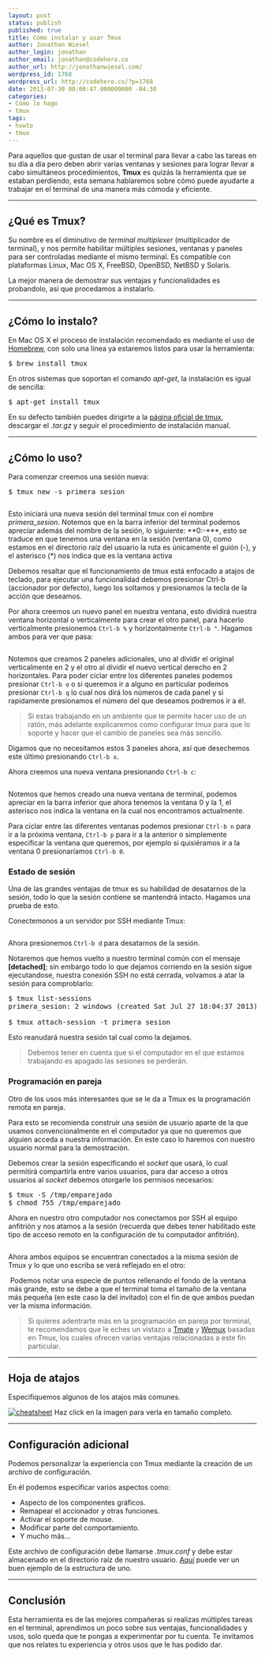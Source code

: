 ```yaml
---
layout: post
status: publish
published: true
title: Cómo instalar y usar Tmux
author: Jonathan Wiesel
author_login: jonathan
author_email: jonathan@codehero.co
author_url: http://jonathanwiesel.com/
wordpress_id: 1768
wordpress_url: http://codehero.co/?p=1768
date: 2013-07-30 00:00:47.000000000 -04:30
categories:
- Cómo lo hago
- tmux
tags:
- howto
- tmux
---
```

<p>Para aquellos que gustan de usar el terminal para llevar a cabo las tareas en su día a día pero deben abrir varias ventanas y sesiones para lograr llevar a cabo simultáneos procedimientos, <strong>Tmux</strong> es quizás la herramienta que se estaban perdiendo, esta semana hablaremos sobre cómo puede ayudarte a trabajar en el terminal de una manera más cómoda y eficiente.</p>

<hr />

<h2>¿Qué es Tmux?</h2>

<p>Su nombre es el diminutivo de <em>terminal multiplexer</em> (multiplicador de terminal), y nos permite habilitar múltiples sesiones, ventanas y paneles para ser controladas mediante el mismo terminal. Es compatible con plataformas Linux, Mac OS X, FreeBSD, OpenBSD, NetBSD y Solaris.</p>

<p>La mejor manera de demostrar sus ventajas y funcionalidades es probandolo, así que procedamos a instalarlo.</p>

<hr />

<h2>¿Cómo lo instalo?</h2>

<p>En Mac OS X el proceso de instalación recomendado es mediante el uso de <a href="http://codehero.co/como-lo-hago-instalar-homebrew/">Homebrew</a>, con solo una línea ya estaremos listos para usar la herramienta:</p>

<pre>$ brew install tmux
</pre>

<p>En otros sistemas que soportan el comando <em>apt-get</em>, la instalación es igual de sencilla:</p>

<pre>$ apt-get install tmux
</pre>

<p>En su defecto también puedes dirigirte a la <a href="http://tmux.sourceforge.net/">página oficial de tmux</a>, descargar el <em>.tar.gz</em> y seguir el procedimiento de instalación manual.</p>

<hr />

<h2>¿Cómo lo uso?</h2>

<p>Para comenzar creemos una sesión nueva:</p>

<pre>$ tmux new -s primera_sesion
</pre>

<p><img src="http://i.imgur.com/0WiOA4W.png" alt="" /></p>

<p>Esto iniciará una nueva sesión del terminal tmux con el nombre <em>primera_sesion</em>. Notemos que en la barra inferior del terminal podemos apreciar además del nombre de la sesión, lo siguiente: &#42;&#42;0:-&#42;&#42;*, esto se traduce en que tenemos una ventana en la sesión (ventana 0), como estamos en el directorio raíz del usuario la ruta es únicamente el guión (-), y el asterisco (*) nos indica que es la ventana activa</p>

<p>Debemos resaltar que el funcionamiento de tmux está enfocado a atajos de teclado, para ejecutar una funcionalidad debemos presionar Ctrl-b (accionador por defecto), luego los soltamos y presionamos la tecla de la acción que deseamos.</p>

<p>Por ahora creemos un nuevo panel en nuestra ventana, esto dividirá nuestra ventana horizontal o verticalmente para crear el otro panel, para hacerlo verticalmente presionemos <code>Ctrl-b %</code> y horizontalmente <code>Ctrl-b "</code>. Hagamos ambos para ver que pasa:</p>

<p><img src="http://i.imgur.com/lS8Ixei.png" alt="" /></p>

<p>Notemos que creamos 2 paneles adicionales, uno al dividir el original verticalmente en 2 y el otro al dividir el nuevo vertical derecho en 2 horizontales. Para poder ciclar entre los diferentes paneles podemos presionar <code>Ctrl-b o</code> o si queremos ir a alguno en particular podemos presionar <code>Ctrl-b q</code> lo cual nos dirá los números de cada panel y si rapidamente presionamos el número del que deseamos podremos ir a él.</p>

<blockquote>
  <p>Si estas trabajando en un ambiente que te permite hacer uso de un ratón, más adelante explicaremos como configurar tmux para que lo soporte y hacer que el cambio de paneles sea más sencillo.</p>
</blockquote>

<p>Digamos que no necesitamos estos 3 paneles ahora, así que desechemos este último presionando <code>Ctrl-b x</code>.</p>

<p>Ahora creemos una nueva ventana presionando <code>Ctrl-b c</code>:</p>

<p><img src="http://i.imgur.com/tSpomk9.png" alt="" /></p>

<p>Notemos que hemos creado una nueva ventana de terminal, podemos apreciar en la barra inferior que ahora tenemos la ventana 0 y la 1, el asterisco nos indica la ventana en la cual nos encontramos actualmente.</p>

<p>Para ciclar entre las diferentes ventanas podemos presionar <code>Ctrl-b n</code> para ir a la próxima ventana, <code>Ctrl-b p</code> para ir a la anterior o simplemente especificar la ventana que queremos, por ejemplo si quisiéramos ir a la ventana 0 presionaríamos <code>Ctrl-b 0</code>.</p>

<h3>Estado de sesión</h3>

<p>Una de las grandes ventajas de tmux es su habilidad de desatarnos de la sesión, todo lo que la sesión contiene se mantendrá intacto. Hagamos una prueba de esto.</p>

<p>Conectemonos a un servidor por SSH mediante Tmux:</p>

<p><img src="http://i.imgur.com/7AqBKBm.png" alt="" /></p>

<p>Ahora presionemos <code>Ctrl-b d</code> para desatarnos de la sesión.</p>

<p>Notaremos que hemos vuelto a nuestro terminal común con el mensaje <strong>[detached]</strong>; sin embargo todo lo que dejamos corriendo en la sesión sigue ejecutandose, nuestra conexión SSH no está cerrada, volvamos a atar la sesión para comproblarlo:</p>

<pre>$ tmux list-sessions
primera_sesion: 2 windows (created Sat Jul 27 18:04:37 2013) [104x31]

$ tmux attach-session -t primera_sesion 
</pre>

<p>Esto reanudará nuestra sesión tal cual como la dejamos.</p>

<blockquote>
  <p>Debemos tener en cuenta que si el computador en el que estamos trabajando es apagado las sesiones se perderán.</p>
</blockquote>

<h3>Programación en pareja</h3>

<p>Otro de los usos más interesantes que se le da a Tmux es la programación remota en pareja.</p>

<p>Para esto se recomienda construir una sesión de usuario aparte de la que usamos convencionalmente en el computador ya que no queremos que alguien acceda a nuestra información. En este caso lo haremos con nuestro usuario normal para la demostración.</p>

<p>Debemos crear la sesión especificando el <em>socket</em> que usará, lo cual permitirá compartirla entre varios usuarios, para dar acceso a otros usuarios al <em>socket</em> debemos otorgarle los permisos necesarios:</p>

<pre>$ tmux -S /tmp/emparejado
$ chmod 755 /tmp/emparejado
</pre>

<p>Ahora en nuestro otro computador nos conectamos por SSH al equipo anfitrión y nos atamos a la sesión (recuerda que debes tener habilitado este tipo de acceso remoto en la configuración de tu computador anfitrión).</p>

<p><img src="http://i.imgur.com/ZCqXRf1.png" alt="" /></p>

<p>Ahora ambos equipos se encuentran conectados a la misma sesión de Tmux y lo que uno escriba se verá reflejado en el otro:</p>

<p><img src="http://i.imgur.com/Oo9ubmT.png" alt="" /> Podemos notar una especie de puntos rellenando el fondo de la ventana más grande, esto se debe a que el terminal toma el tamaño de la ventana más pequeña (en este caso la del invitado) con el fin de que ambos puedan ver la misma información.</p>

<blockquote>
  <p>Si quieres adentrarte más en la programación en pareja por terminal, te recomendamos que le eches un vistazo a <a href="http://tmate.io/">Tmate</a> y <a href="https://github.com/zolrath/wemux">Wemux</a> basadas en Tmux, los cuales ofrecen varias ventajas relacionadas a este fin particular.</p>
</blockquote>

<hr />

<h2>Hoja de atajos</h2>

<p>Especifiquemos algunos de los atajos más comunes.</p>

<p><a href="http://cl.ly/image/2C240E081u1r/cheatsheet.png" target="_blank"><img src="http://cl.ly/image/2C240E081u1r/cheatsheet.png" alt="cheatsheet" /></a> Haz click en la imagen para verla en tamaño completo.</p>

<hr />

<h2>Configuración adicional</h2>

<p>Podemos personalizar la experiencia con Tmux mediante la creación de un archivo de configuración.</p>

<p>En él podemos especificar varios aspectos como:</p>

<ul>
<li>Aspecto de los componentes gráficos.</li>
<li>Remapear el accionador y otras funciones.</li>
<li>Activar el soporte de mouse.</li>
<li>Modificar parte del comportamiento.</li>
<li>Y mucho más...</li>
</ul>

<p>Este archivo de configuración debe llamarse <em>.tmux.conf</em> y debe estar almacenado en el directorio raíz de nuestro usuario. <a href="https://github.com/albertogg/dotfiles/blob/master/tmux/tmux.conf.symlink">Aquí</a> puede ver un buen ejemplo de la estructura de uno.</p>

<hr />

<h2>Conclusión</h2>

<p>Esta herramienta es de las mejores compañeras si realizas múltiples tareas en el terminal, aprendimos un poco sobre sus ventajas, funcionalidades y usos, solo queda que te pongas a experimentar por tu cuenta. Te invitamos que nos relates tu experiencia y otros usos que le has podido dar.</p>
